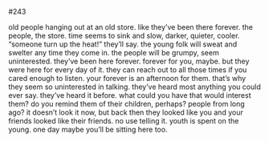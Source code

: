 #243

old people hanging out at an old store. like they’ve been there forever. the people, the store. time seems to sink and slow, darker, quieter, cooler. “someone turn up the heat!” they’ll say. the young folk will sweat and swelter any time they come in. the people will be grumpy, seem uninterested. they’ve been here forever. forever for you, maybe. but they were here for every day of it. they can reach out to all those times if you cared enough to listen. your forever is an afternoon for them. that’s why they seem so uninterested in talking. they’ve heard most anything you could ever say. they’ve heard it before. what could you have that would interest them? do you remind them of their children, perhaps? people from long ago? it doesn’t look it now, but back then they looked like you and your friends looked like their friends. no use telling it. youth is spent on the young. one day maybe you’ll be sitting here too. 